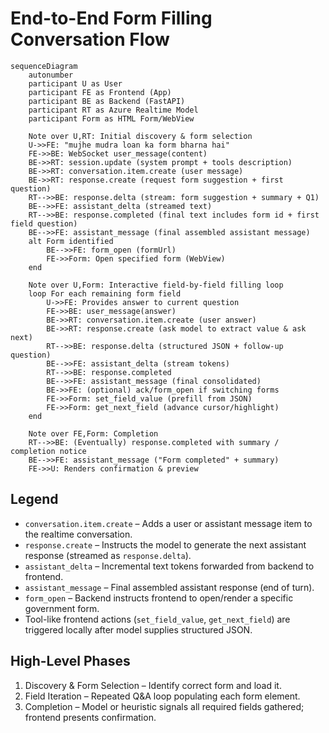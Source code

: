 # End-to-End Form Filling Conversation Flow

```mermaid
sequenceDiagram
    autonumber
    participant U as User
    participant FE as Frontend (App)
    participant BE as Backend (FastAPI)
    participant RT as Azure Realtime Model
    participant Form as HTML Form/WebView

    Note over U,RT: Initial discovery & form selection
    U->>FE: "mujhe mudra loan ka form bharna hai"
    FE->>BE: WebSocket user_message(content)
    BE->>RT: session.update (system prompt + tools description)
    BE->>RT: conversation.item.create (user message)
    BE->>RT: response.create (request form suggestion + first question)
    RT-->>BE: response.delta (stream: form suggestion + summary + Q1)
    BE-->>FE: assistant_delta (streamed text)
    RT-->>BE: response.completed (final text includes form id + first field question)
    BE-->>FE: assistant_message (final assembled assistant message)
    alt Form identified
        BE-->>FE: form_open (formUrl)
        FE->>Form: Open specified form (WebView)
    end

    Note over U,Form: Interactive field-by-field filling loop
    loop For each remaining form field
        U->>FE: Provides answer to current question
        FE->>BE: user_message(answer)
        BE->>RT: conversation.item.create (user answer)
        BE->>RT: response.create (ask model to extract value & ask next)
        RT-->>BE: response.delta (structured JSON + follow-up question)
        BE-->>FE: assistant_delta (stream tokens)
        RT-->>BE: response.completed
        BE-->>FE: assistant_message (final consolidated)
        BE->>FE: (optional) ack/form_open if switching forms
        FE->>Form: set_field_value (prefill from JSON)
        FE->>Form: get_next_field (advance cursor/highlight)
    end

    Note over FE,Form: Completion
    RT-->>BE: (Eventually) response.completed with summary / completion notice
    BE-->>FE: assistant_message ("Form completed" + summary)
    FE->>U: Renders confirmation & preview
```

## Legend
* `conversation.item.create` – Adds a user or assistant message item to the realtime conversation.
* `response.create` – Instructs the model to generate the next assistant response (streamed as `response.delta`).
* `assistant_delta` – Incremental text tokens forwarded from backend to frontend.
* `assistant_message` – Final assembled assistant response (end of turn).
* `form_open` – Backend instructs frontend to open/render a specific government form.
* Tool-like frontend actions (`set_field_value`, `get_next_field`) are triggered locally after model supplies structured JSON.

## High-Level Phases
1. Discovery & Form Selection – Identify correct form and load it.
2. Field Iteration – Repeated Q&A loop populating each form element.
3. Completion – Model or heuristic signals all required fields gathered; frontend presents confirmation.
